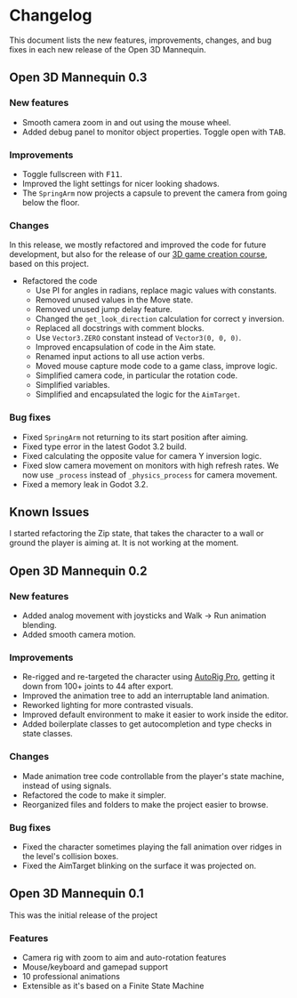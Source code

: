# Changelog #

This document lists the new features, improvements, changes, and bug fixes in each new release of the Open 3D Mannequin.

## Open 3D Mannequin 0.3 ##

### New features ###

- Smooth camera zoom in and out using the mouse wheel.
- Added debug panel to monitor object properties. Toggle open with <kbd>TAB</kbd>.


### Improvements ###

- Toggle fullscreen with <kbd>F11</kbd>.
- Improved the light settings for nicer looking shadows.
- The `SpringArm` now projects a capsule to prevent the camera from going below the floor.

### Changes ###

In this release, we mostly refactored and improved the code for future development, but also for the release of our [3D game creation course](https://gdquest.mavenseed.com/courses/code-a-professional-3d-character-with-godot), based on this project.

- Refactored the code
    - Use PI for angles in radians, replace magic values with constants.
    - Removed unused values in the Move state.
    - Removed unused jump delay feature.
    - Changed the `get_look_direction` calculation for correct y inversion.
    - Replaced all docstrings with comment blocks.
    - Use `Vector3.ZERO` constant instead of `Vector3(0, 0, 0)`.
    - Improved encapsulation of code in the Aim state.
    - Renamed input actions to all use action verbs.
    - Moved mouse capture mode code to a game class, improve logic.
    - Simplified camera code, in particular the rotation code.
    - Simplified variables.
    - Simplified and encapsulated the logic for the `AimTarget`.

### Bug fixes ###

- Fixed `SpringArm` not returning to its start position after aiming.
- Fixed type error in the latest Godot 3.2 build.
- Fixed calculating the opposite value for camera Y inversion logic.
- Fixed slow camera movement on monitors with high refresh rates. We now use `_process` instead of `_physics_process` for camera movement.
- Fixed a memory leak in Godot 3.2.

## Known Issues ##

I started refactoring the Zip state, that takes the character to a wall or
ground the player is aiming at. It is not working at the moment.

## Open 3D Mannequin 0.2 ##

### New features ###

- Added analog movement with joysticks and Walk -> Run animation blending.
- Added smooth camera motion.

### Improvements ###

- Re-rigged and re-targeted the character using [AutoRig Pro](https://blendermarket.com/products/auto-rig-pro), getting it down from 100+ joints to 44 after export.
- Improved the animation tree to add an interruptable land animation.
- Reworked lighting for more contrasted visuals.
- Improved default environment to make it easier to work inside the editor.
- Added boilerplate classes to get autocompletion and type checks in state classes.

### Changes ###

- Made animation tree code controllable from the player's state machine, instead of using signals.
- Refactored the code to make it simpler.
- Reorganized files and folders to make the project easier to browse.

### Bug fixes ###

- Fixed the character sometimes playing the fall animation over ridges in the level's collision boxes.
- Fixed the AimTarget blinking on the surface it was projected on.

## Open 3D Mannequin 0.1 ##

This was the initial release of the project

### Features ###

- Camera rig with zoom to aim and auto-rotation features
- Mouse/keyboard and gamepad support
- 10 professional animations
- Extensible as it's based on a Finite State Machine
